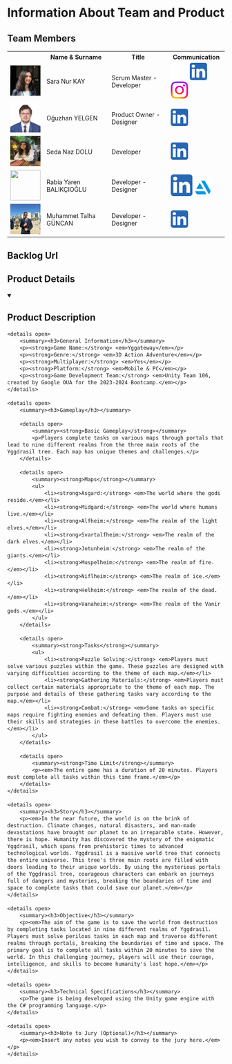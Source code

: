 <!Oyun Logosu Koyulacak!>

# Information About Team and Product

## Team Members

  <table>
    <tr>
      <th></th>
      <th>Name & Surname</th>
      <th>Title</th>
      <th>Communication</th>
    </tr>
    <tr>
      <td><img src="images/profile/saranurkay.jpeg" width="70" height="70" /></td>
      <td>Sara Nur KAY</td>
      <td>Scrum Master - Developer</td>
      <td>
        <a href="https://github.com/saranurkay" target="_blank"><img src="images/communication/github.png" width="40" height="40"/></a>
        <a href="https://www.linkedin.com/in/saranurkay/" target="_blank" ><img src="images/communication/linkedin.png" width="40" height="40" /></a>
        <a href="https://www.instagram.com/saranurkay/" target="_blank"><img src="images/communication/instagram.png" width="40" height="40" /></a>
      </td>
    </tr>
    <tr>
      <td><img src="images/profile/oguzhanyelgen.jpeg" width="70" height="70" /></td>
      <td>Oğuzhan YELGEN</td>
      <td>Product Owner - Designer</td>
      <td>
        <a href="https://www.linkedin.com/in/oğuzhan-yelgen-b17ba4104/" target="_blank" ><img src="images/communication/linkedin.png" width="40" height="40" /></a>
      </td>
    </tr>
    <tr>
      <td><img src="images/profile/sedanazdolu.jpeg" width="70" height="70" /></td>
      <td>Seda Naz DOLU</td>
      <td>Developer</td>
      <td>
        <a href="https://www.linkedin.com/in/seda-naz-dolu-912b95242/" target="_blank" ><img src="images/communication/linkedin.png" width="40" height="40" /></a>
      </td>
    </tr>
    <tr>
      <td><img src="images/profile/rabiayarenbalıkcioglu.jpeg" width="70" height="70" /></td>
      <td>Rabia Yaren BALIKÇIOĞLU</td>
      <td>Developer - Designer</td>
      <td>
        <a href="https://www.linkedin.com/in/rabiayarenbalıkçıoğlu" target="_blank" ><img src="images/communication/linkedin.png" width="50" height="50" /></a>
        <a href="https://user-7492982.artstation.com/" target="_blank"><img src="images/communication/artstation.png" width="40" height="40" /></a>
      </td>
    </tr>
    <tr>
      <td><img src="images/profile/muhammettalhaguncan.jpeg" width="70" height="70" /></td>
      <td>Muhammet Talha GÜNCAN</td>
      <td>Developer - Designer</td>
      <td>
        <a href="https://www.linkedin.com/in/muhammet-talha-güncan-748244251/?utm_source=share&utm_campaign=share_via&utm_content=profile&utm_medium=android_app" target="_blank" ><img src="images/communication/linkedin.png" width="40" height="40" /></a>
      </td>
    </tr>
  </table>

## Backlog Url 

## Product Details

<details open>
    <summary><h2>Product Description</h2></summary>

    <details open>
        <summary><h3>General Information</h3></summary>
        <p><strong>Game Name:</strong> <em>Yggateway</em></p>
        <p><strong>Genre:</strong> <em>3D Action Adventure</em></p>
        <p><strong>Multiplayer:</strong> <em>Yes</em></p>
        <p><strong>Platform:</strong> <em>Mobile & PC</em></p>
        <p><strong>Game Development Team:</strong> <em>Unity Team 106, created by Google OUA for the 2023-2024 Bootcamp.</em></p>
    </details>

    <details open>
        <summary><h3>Gameplay</h3></summary>
        
        <details open>
            <summary><strong>Basic Gameplay</strong></summary>
            <p>Players complete tasks on various maps through portals that lead to nine different realms from the three main roots of the Yggdrasil tree. Each map has unique themes and challenges.</p>
        </details>
        
        <details open>
            <summary><strong>Maps</strong></summary>
            <ul>
                <li><strong>Asgard:</strong> <em>The world where the gods reside.</em></li>
                <li><strong>Midgard:</strong> <em>The world where humans live.</em></li>
                <li><strong>Alfheim:</strong> <em>The realm of the light elves.</em></li>
                <li><strong>Svartalfheim:</strong> <em>The realm of the dark elves.</em></li>
                <li><strong>Jotunheim:</strong> <em>The realm of the giants.</em></li>
                <li><strong>Muspelheim:</strong> <em>The realm of fire.</em></li>
                <li><strong>Niflheim:</strong> <em>The realm of ice.</em></li>
                <li><strong>Helheim:</strong> <em>The realm of the dead.</em></li>
                <li><strong>Vanaheim:</strong> <em>The realm of the Vanir gods.</em></li>
            </ul>
        </details>
        
        <details open>
            <summary><strong>Tasks</strong></summary>
            <ul>
                <li><strong>Puzzle Solving:</strong> <em>Players must solve various puzzles within the game. These puzzles are designed with varying difficulties according to the theme of each map.</em></li>
                <li><strong>Gathering Materials:</strong> <em>Players must collect certain materials appropriate to the theme of each map. The purpose and details of these gathering tasks vary according to the map.</em></li>
                <li><strong>Combat:</strong> <em>Some tasks on specific maps require fighting enemies and defeating them. Players must use their skills and strategies in these battles to overcome the enemies.</em></li>
            </ul>
        </details>
        
        <details open>
            <summary><strong>Time Limit</strong></summary>
            <p><em>The entire game has a duration of 20 minutes. Players must complete all tasks within this time frame.</em></p>
        </details>
    </details>
    
    <details open>
        <summary><h3>Story</h3></summary>
        <p><em>In the near future, the world is on the brink of destruction. Climate changes, natural disasters, and man-made devastations have brought our planet to an irreparable state. However, there is hope. Humanity has discovered the mystery of the enigmatic Yggdrasil, which spans from prehistoric times to advanced technological worlds. Yggdrasil is a massive world tree that connects the entire universe. This tree's three main roots are filled with doors leading to their unique worlds. By using the mysterious portals of the Yggdrasil tree, courageous characters can embark on journeys full of dangers and mysteries, breaking the boundaries of time and space to complete tasks that could save our planet.</em></p>
    </details>
    
    <details open>
        <summary><h3>Objective</h3></summary>
        <p><em>The aim of the game is to save the world from destruction by completing tasks located in nine different realms of Yggdrasil. Players must solve perilous tasks in each map and traverse different realms through portals, breaking the boundaries of time and space. The primary goal is to complete all tasks within 20 minutes to save the world. In this challenging journey, players will use their courage, intelligence, and skills to become humanity's last hope.</em></p>
    </details>
    
    <details open>
        <summary><h3>Technical Specifications</h3></summary>
        <p>The game is being developed using the Unity game engine with the C# programming language.</p>
    </details>
    
    <details open>
        <summary><h3>Note to Jury (Optional)</h3></summary>
        <p><em>Insert any notes you wish to convey to the jury here.</em></p>
    </details>
</details>
